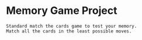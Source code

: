 # Memory Game Project
	Standard match the cards game to test your memory.
	Match all the cards in the least possible moves.
	
